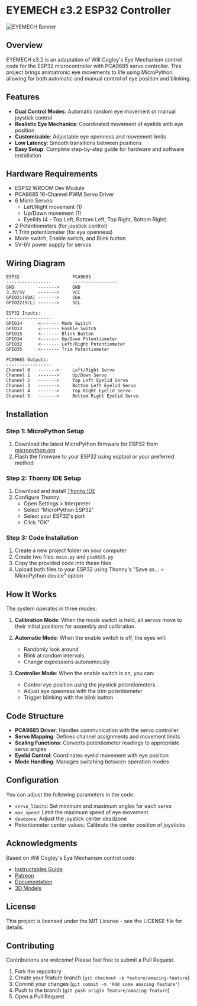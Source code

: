 # EYEMECH ε3.2 ESP32 Controller

![EYEMECH Banner](https://raw.githubusercontent.com/username/eyemech-esp32/main/images/banner.png)

## Overview

EYEMECH ε3.2 is an adaptation of Will Cogley's Eye Mechanism control code for the ESP32 microcontroller with PCA9685 servo controller. This project brings animatronic eye movements to life using MicroPython, allowing for both automatic and manual control of eye position and blinking.

## Features

- **Dual Control Modes**: Automatic random eye movement or manual joystick control
- **Realistic Eye Mechanics**: Coordinated movement of eyelids with eye position
- **Customizable**: Adjustable eye openness and movement limits
- **Low Latency**: Smooth transitions between positions
- **Easy Setup**: Complete step-by-step guide for hardware and software installation

## Hardware Requirements

- ESP32 WROOM Dev Module
- PCA9685 16-Channel PWM Servo Driver
- 6 Micro Servos:
  - Left/Right movement (1)
  - Up/Down movement (1)
  - Eyelids (4 - Top Left, Bottom Left, Top Right, Bottom Right)
- 2 Potentiometers (for joystick control)
- 1 Trim potentiometer (for eye openness)
- Mode switch, Enable switch, and Blink button
- 5V-6V power supply for servos

## Wiring Diagram

```
ESP32                    PCA9685
-----------------        -----------------
GND         ------->     GND
3.3V/5V     ------->     VCC
GPIO21(SDA) ------->     SDA
GPIO22(SCL) ------->     SCL

ESP32 Inputs:
-----------------
GPIO14      <------- Mode Switch
GPIO13      <------- Enable Switch
GPIO15      <------- Blink Button
GPIO34      <------- Up/Down Potentiometer
GPIO32      <------- Left/Right Potentiometer
GPIO35      <------- Trim Potentiometer

PCA9685 Outputs:
-----------------
Channel 0   ------->     Left/Right Servo
Channel 1   ------->     Up/Down Servo
Channel 2   ------->     Top Left Eyelid Servo
Channel 3   ------->     Bottom Left Eyelid Servo
Channel 4   ------->     Top Right Eyelid Servo
Channel 5   ------->     Bottom Right Eyelid Servo
```

## Installation

### Step 1: MicroPython Setup

1. Download the latest MicroPython firmware for ESP32 from [micropython.org](https://micropython.org/download/esp32/)
2. Flash the firmware to your ESP32 using esptool or your preferred method

### Step 2: Thonny IDE Setup

1. Download and install [Thonny IDE](https://thonny.org/)
2. Configure Thonny:
   - Open Settings > Interpreter
   - Select "MicroPython ESP32" 
   - Select your ESP32's port
   - Click "OK"

### Step 3: Code Installation

1. Create a new project folder on your computer
2. Create two files: `main.py` and `pca9685.py`
3. Copy the provided code into these files
4. Upload both files to your ESP32 using Thonny's "Save as... > MicroPython device" option

## How It Works

The system operates in three modes:

1. **Calibration Mode**: When the mode switch is held, all servos move to their initial positions for assembly and calibration.

2. **Automatic Mode**: When the enable switch is off, the eyes will:
   - Randomly look around
   - Blink at random intervals
   - Change expressions autonomously

3. **Controller Mode**: When the enable switch is on, you can:
   - Control eye position using the joystick potentiometers
   - Adjust eye openness with the trim potentiometer
   - Trigger blinking with the blink button

## Code Structure

- **PCA9685 Driver**: Handles communication with the servo controller
- **Servo Mapping**: Defines channel assignments and movement limits
- **Scaling Functions**: Converts potentiometer readings to appropriate servo angles
- **Eyelid Control**: Coordinates eyelid movement with eye position
- **Mode Handling**: Manages switching between operation modes

## Configuration

You can adjust the following parameters in the code:

- `servo_limits`: Set minimum and maximum angles for each servo
- `max_speed`: Limit the maximum speed of eye movement
- `deadzone`: Adjust the joystick center deadzone
- Potentiometer center values: Calibrate the center position of joysticks

## Acknowledgments

Based on Will Cogley's Eye Mechanism control code:
- [Instructables Guide](https://www.instructables.com/Animatronic-Eye-Mechanism/)
- [Patreon](https://www.patreon.com/c/Will_Cogley/posts)
- [Documentation](https://willcogley.notion.site/EyeMech-3-2-1af24779b64d80b19edfdd795d4b90e5)
- [3D Models](https://makerworld.com/es/models/1184807-animatronic-eye-mechanism-e3-2)

## License

This project is licensed under the MIT License - see the LICENSE file for details.

## Contributing

Contributions are welcome! Please feel free to submit a Pull Request.

1. Fork the repository
2. Create your feature branch (`git checkout -b feature/amazing-feature`)
3. Commit your changes (`git commit -m 'Add some amazing feature'`)
4. Push to the branch (`git push origin feature/amazing-feature`)
5. Open a Pull Request
